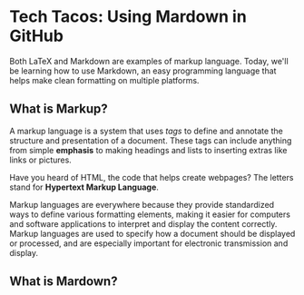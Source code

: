 # Tech Tacos: Using Mardown in GitHub

Both LaTeX and Markdown are examples of markup language. Today, we'll be learning how to use Markdown, an easy programming language that helps make clean formatting on multiple platforms.

## What is Markup?

A markup language is a system that uses *tags* to define and annotate the structure and presentation of a document. These tags can include anything from simple **emphasis** to making headings and lists to inserting extras like links or pictures.

Have you heard of HTML, the code that helps create webpages? The letters stand for **Hypertext Markup Language**. 

Markup languages are everywhere because they provide standardized ways to define various formatting elements, making it easier for computers and software applications to interpret and display the content correctly.
Markup languages are used to specify how a document should be displayed or processed, and are especially important for electronic transmission and display.

## What is Mardown?
